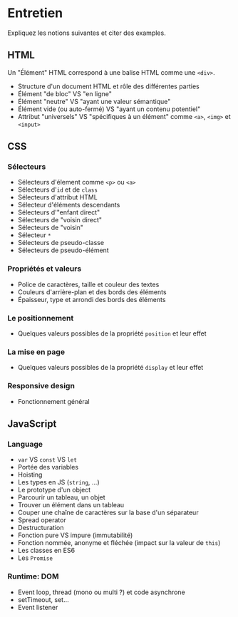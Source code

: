 # Entretien

Expliquez les notions suivantes et citer des examples.

## HTML

Un "Élément" HTML correspond à une balise HTML comme une `<div>`.

- Structure d'un document HTML et rôle des différentes parties
- Élément "de bloc" VS "en ligne"
- Élément "neutre" VS "ayant une valeur sémantique"
- Élément vide (ou auto-fermé) VS "ayant un contenu potentiel"
- Attribut "universels" VS "spécifiques à un élément" comme `<a>`, `<img>` et `<input>`

## CSS

### Sélecteurs

- Sélecteurs d'élement comme `<p>` ou `<a>`
- Sélecteurs d'`id` et de `class`
- Sélecteurs d'attribut HTML
- Sélecteur d'éléments descendants
- Sélecteurs d'"enfant direct"
- Sélecteurs de "voisin direct"
- Sélecteurs de "voisin"
- Sélecteur `*`
- Sélecteurs de pseudo-classe
- Sélecteurs de pseudo-élément

### Propriétés et valeurs

- Police de caractères, taille et couleur des textes
- Couleurs d'arrière-plan et des bords des éléments
- Épaisseur, type et arrondi des bords des éléments

### Le positionnement

- Quelques valeurs possibles de la propriété `position` et leur effet

### La mise en page

- Quelques valeurs possibles de la propriété `display` et leur effet

### Responsive design

- Fonctionnement général

## JavaScript

### Language

- `var` VS `const` VS `let`
- Portée des variables
- Hoisting
- Les types en JS (`string`, ...)
- Le prototype d'un object
- Parcourir un tableau, un objet
- Trouver un élément dans un tableau
- Couper une chaîne de caractères sur la base d'un séparateur
- Spread operator
- Destructuration
- Fonction pure VS impure (immutabilité)
- Fonction nommée, anonyme et fléchée (impact sur la valeur de `this`)
- Les classes en ES6
- Les `Promise`

### Runtime: DOM

- Event loop, thread (mono ou multi ?) et code asynchrone
- setTimeout, set...
- Event listener
